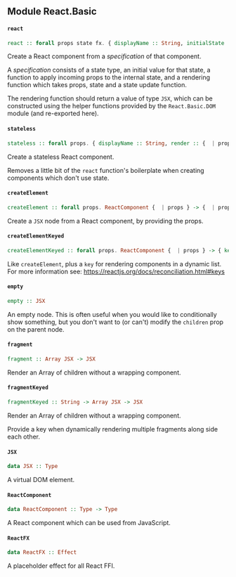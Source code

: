 ## Module React.Basic

#### `react`

``` purescript
react :: forall props state fx. { displayName :: String, initialState :: {  | state }, receiveProps :: {  | props } -> {  | state } -> (SetState state fx) -> Eff (react :: ReactFX | fx) Unit, render :: {  | props } -> {  | state } -> (SetState state fx) -> JSX } -> ReactComponent {  | props }
```

Create a React component from a _specification_ of that component.

A _specification_ consists of a state type, an initial value for that state,
a function to apply incoming props to the internal state, and a rendering
function which takes props, state and a state update function.

The rendering function should return a value of type `JSX`, which can be
constructed using the helper functions provided by the `React.Basic.DOM`
module (and re-exported here).

#### `stateless`

``` purescript
stateless :: forall props. { displayName :: String, render :: {  | props } -> JSX } -> ReactComponent {  | props }
```

Create a stateless React component.

Removes a little bit of the `react` function's boilerplate when creating
components which don't use state.

#### `createElement`

``` purescript
createElement :: forall props. ReactComponent {  | props } -> {  | props } -> JSX
```

Create a `JSX` node from a React component, by providing the props.

#### `createElementKeyed`

``` purescript
createElementKeyed :: forall props. ReactComponent {  | props } -> { key :: String | props } -> JSX
```

Like `createElement`, plus a `key` for rendering components in a dynamic list.
For more information see: https://reactjs.org/docs/reconciliation.html#keys

#### `empty`

``` purescript
empty :: JSX
```

An empty node. This is often useful when you would like to conditionally
show something, but you don't want to (or can't) modify the `children` prop
on the parent node.

#### `fragment`

``` purescript
fragment :: Array JSX -> JSX
```

Render an Array of children without a wrapping component.

#### `fragmentKeyed`

``` purescript
fragmentKeyed :: String -> Array JSX -> JSX
```

Render an Array of children without a wrapping component.

Provide a key when dynamically rendering multiple fragments along side
each other.

#### `JSX`

``` purescript
data JSX :: Type
```

A virtual DOM element.

#### `ReactComponent`

``` purescript
data ReactComponent :: Type -> Type
```

A React component which can be used from JavaScript.

#### `ReactFX`

``` purescript
data ReactFX :: Effect
```

A placeholder effect for all React FFI.


